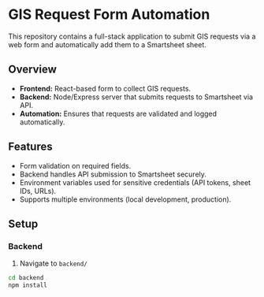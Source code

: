 # GIS Request Form Automation

This repository contains a full-stack application to submit GIS requests via a web form and automatically add them to a Smartsheet sheet.

## Overview

- **Frontend:** React-based form to collect GIS requests.
- **Backend:** Node/Express server that submits requests to Smartsheet via API.
- **Automation:** Ensures that requests are validated and logged automatically.

## Features

- Form validation on required fields.
- Backend handles API submission to Smartsheet securely.
- Environment variables used for sensitive credentials (API tokens, sheet IDs, URLs).
- Supports multiple environments (local development, production).

## Setup

### Backend

1. Navigate to `backend/`

```bash
cd backend
npm install
```
